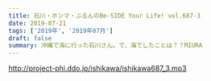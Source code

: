 ```yaml
---
title: 石川・ホンマ・ぶるんのBe-SIDE Your Life! vol.687-3
date: 2019-07-21
tags: ['2019年', '2019年07月']
draft: false
summary: 沖縄で海に行った石川さん。で、海でしたことは？？MIURA
---
```


http://project-phi.ddo.jp/ishikawa/ishikawa687_3.mp3
